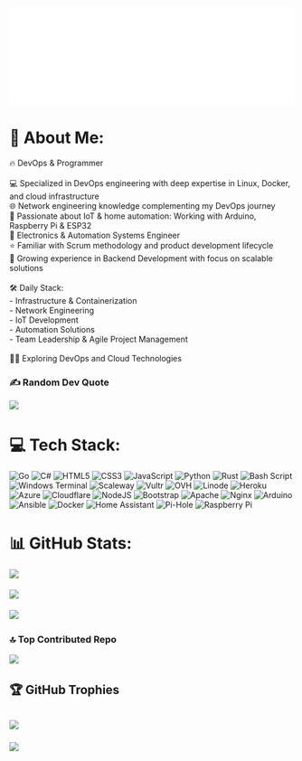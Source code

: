 ![Metrics](/github-metrics.svg)
# 💫 About Me:
🔥 DevOps & Programmer<br><br>💻 Specialized in DevOps engineering with deep expertise in Linux, Docker, and cloud infrastructure<br>🌐 Network engineering knowledge complementing my DevOps journey<br>🤖 Passionate about IoT & home automation: Working with Arduino, Raspberry Pi & ESP32<br>🔧 Electronics & Automation Systems Engineer<br>⭐️ Familiar with Scrum methodology and product development lifecycle<br>🎯 Growing experience in Backend Development with focus on scalable solutions<br><br>🛠 Daily Stack:<br>- Infrastructure & Containerization<br>- Network Engineering<br>- IoT Development<br>- Automation Solutions<br>- Team Leadership & Agile Project Management<br><br>👨‍💻 Exploring DevOps and Cloud Technologies

### ✍️ Random Dev Quote
![](https://quotes-github-readme.vercel.app/api?type=horizontal&theme=merko)

# 💻 Tech Stack:
![Go](https://img.shields.io/badge/go-%2300ADD8.svg?style=for-the-badge&logo=go&logoColor=white) ![C#](https://img.shields.io/badge/c%23-%23239120.svg?style=for-the-badge&logo=csharp&logoColor=white) ![HTML5](https://img.shields.io/badge/html5-%23E34F26.svg?style=for-the-badge&logo=html5&logoColor=white) ![CSS3](https://img.shields.io/badge/css3-%231572B6.svg?style=for-the-badge&logo=css3&logoColor=white) ![JavaScript](https://img.shields.io/badge/javascript-%23323330.svg?style=for-the-badge&logo=javascript&logoColor=%23F7DF1E) ![Python](https://img.shields.io/badge/python-3670A0?style=for-the-badge&logo=python&logoColor=ffdd54) ![Rust](https://img.shields.io/badge/rust-%23000000.svg?style=for-the-badge&logo=rust&logoColor=white) ![Bash Script](https://img.shields.io/badge/bash_script-%23121011.svg?style=for-the-badge&logo=gnu-bash&logoColor=white) ![Windows Terminal](https://img.shields.io/badge/Windows%20Terminal-%234D4D4D.svg?style=for-the-badge&logo=windows-terminal&logoColor=white) ![Scaleway](https://img.shields.io/badge/SCALEWAY-%234f0599.svg?style=for-the-badge&logo=scaleway&logoColor=white) ![Vultr](https://img.shields.io/badge/Vultr-007BFC.svg?style=for-the-badge&logo=vultr) ![OVH](https://img.shields.io/badge/ovh-%23123F6D.svg?style=for-the-badge&logo=ovh&logoColor=#123F6D) ![Linode](https://img.shields.io/badge/linode-00A95C?style=for-the-badge&logo=linode&logoColor=white) ![Heroku](https://img.shields.io/badge/heroku-%23430098.svg?style=for-the-badge&logo=heroku&logoColor=white) ![Azure](https://img.shields.io/badge/azure-%230072C6.svg?style=for-the-badge&logo=microsoftazure&logoColor=white) ![Cloudflare](https://img.shields.io/badge/Cloudflare-F38020?style=for-the-badge&logo=Cloudflare&logoColor=white) ![NodeJS](https://img.shields.io/badge/node.js-6DA55F?style=for-the-badge&logo=node.js&logoColor=white) ![Bootstrap](https://img.shields.io/badge/bootstrap-%238511FA.svg?style=for-the-badge&logo=bootstrap&logoColor=white) ![Apache](https://img.shields.io/badge/apache-%23D42029.svg?style=for-the-badge&logo=apache&logoColor=white) ![Nginx](https://img.shields.io/badge/nginx-%23009639.svg?style=for-the-badge&logo=nginx&logoColor=white) ![Arduino](https://img.shields.io/badge/-Arduino-00979D?style=for-the-badge&logo=Arduino&logoColor=white) ![Ansible](https://img.shields.io/badge/ansible-%231A1918.svg?style=for-the-badge&logo=ansible&logoColor=white) ![Docker](https://img.shields.io/badge/docker-%230db7ed.svg?style=for-the-badge&logo=docker&logoColor=white) ![Home Assistant](https://img.shields.io/badge/home%20assistant-%2341BDF5.svg?style=for-the-badge&logo=home-assistant&logoColor=white) ![Pi-Hole](https://img.shields.io/badge/pihole-%2396060C.svg?style=for-the-badge&logo=pi-hole&logoColor=white) ![Raspberry Pi](https://img.shields.io/badge/-Raspberry_Pi-C51A4A?style=for-the-badge&logo=Raspberry-Pi)
# 📊 GitHub Stats:
![](https://github-readme-stats.vercel.app/api?username=Erfan-Fazeli&theme=gotham&hide_border=false&include_all_commits=true&count_private=true)<br/> <br/>
![](https://github-readme-streak-stats.herokuapp.com/?user=Erfan-Fazeli&theme=gotham&hide_border=false)<br/> <br/>
![](https://github-readme-stats.vercel.app/api/top-langs/?username=Erfan-Fazeli&theme=gotham&hide_border=false&include_all_commits=true&count_private=true&layout=compact) <br/>



### 🔝 Top Contributed Repo
![](https://github-contributor-stats.vercel.app/api?username=Erfan-Fazeli&limit=5&theme=gotham&combine_all_yearly_contributions=true)

## 🏆 GitHub Trophies
![](https://github-profile-trophy.vercel.app/?username=Erfan-Fazeli&theme=onedark&no-frame=true&no-bg=false&margin-w=4)
---


[![](https://visitcount.itsvg.in/api?id=Erfan-Fazeli&icon=2&color=1)](https://visitcount.itsvg.in)

<!-- Proudly created with GPRM ( https://gprm.itsvg.in ) -->
